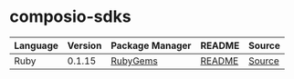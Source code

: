 # composio-sdks

|Language|Version|Package Manager|README|Source|
|-|-|-|-|-|
|Ruby|0.1.15|[RubyGems](https://rubygems.org/gems/composio/versions/0.1.15)|[README](https://github.com/konfig-dev/composio-sdks/tree/HEAD/ruby#readme)|[Source](https://github.com/konfig-dev/composio-sdks/tree/HEAD/ruby)|
